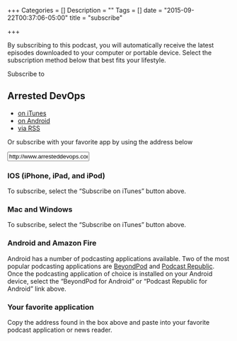 +++
Categories = []
Description = ""
Tags = []
date = "2015-09-22T00:37:06-05:00"
title = "subscribe"

+++

<p>By subscribing to this podcast, you will automatically receive the latest episodes downloaded to your computer or portable device. Select the subscription method below that best fits your lifestyle.</p>

<div>Subscribe to <h2>Arrested DevOps</h2>
<ul>
<li><a href="https://itunes.apple.com/us/podcast/arrested-devops/id773888088?mt=2&#038;ls=1">on iTunes</a>
<li><a href="http://subscribeonandroid.com/www.arresteddevops.com/feed/podcast/">on Android</a>
<li><a href="http://www.arresteddevops.com/feed/podcast/">via RSS</a>
</ul>
</div>

<div>Or subscribe with your favorite app by using the address below</p><input class="pp-sub-m-i" type="text" name="NULL155" value="http://www.arresteddevops.com/feed/podcast/" onclick="this.focus();this.select();"/>
</div>
<h3>IOS (iPhone, iPad, and iPod)</h3>
<p>To subscribe, select the &#8220;Subscribe on iTunes&#8221; button above.</p>
<h3>Mac and Windows</h3>
<p>To subscribe, select the &#8220;Subscribe on iTunes&#8221; button above.</p>
<h3>Android and Amazon Fire</h3>
<p>Android has a number of podcasting applications available. Two of the most popular podcasting applications are <a href="http://play.google.com/store/apps/details?id=mobi.beyondpod&amp;hl=en" target="_blank" rel="nofollow">BeyondPod</a> and <a href="http://play.google.com/store/apps/details?id=com.itunestoppodcastplayer.app&amp;hl=en target="_blank" rel="nofollow">Podcast Republic</a>. Once the podcasting application of choice is installed on your Android device, select the &#8220;BeyondPod for Android&#8221; or &#8220;Podcast Republic for Android&#8221; link above.</p>
<h3>Your favorite application</h3>
<p>Copy the address found in the box above and paste into your favorite podcast application or news reader.</p>
